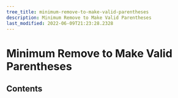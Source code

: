```yaml
---
tree_title: minimum-remove-to-make-valid-parentheses
description: Minimum Remove to Make Valid Parentheses
last_modified: 2022-06-09T21:23:28.2328
---
```


# Minimum Remove to Make Valid Parentheses

## Contents
